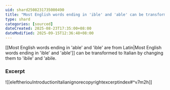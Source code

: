 ```yaml
---
uid: shard2508231735000490
title: "Most English words ending in 'ible' and 'able' can be transformed to Italian by changing them to 'ibile' and 'abile"
type: shard
categories: [sourced]
dateCreated: 2025-08-23T17:35:00+08:00
dateModified: 2025-09-15T12:36:48+08:00
---
```

[[Most English words ending in 'able' and 'ible' are from Latin|Most English words ending in 'ible' and 'able']] can be transformed to Italian by changing them to 'ibile' and 'abile. 

### Excerpt
![[eleftheriouIntroductionItalianignorecopyrightexcerptindex#^v7m2h]] 
